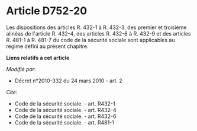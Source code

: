 # Article D752-20

Les dispositions des articles R. 432-1 à R. 432-3, des premier et troisième alinéas de l'article R. 432-4, des articles R.
432-6 à R. 432-9 et des articles R. 481-1 à R. 481-7 du code de la sécurité sociale sont applicables au régime défini au
présent chapitre.

**Liens relatifs à cet article**

_Modifié par_:

  - Décret n°2010-332 du 24 mars 2010 - art. 2

_Cite_:

  - Code de la sécurité sociale. - art. R432-1
  - Code de la sécurité sociale. - art. R432-4
  - Code de la sécurité sociale. - art. R432-6
  - Code de la sécurité sociale. - art. R481-1

